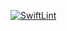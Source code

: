 [![SwiftLint](https://github.com/ICS4U-Programming-Sarah/Unit1-04-Swift-DiceGame/workflows/SwiftLint/badge.svg)](https://github.com/ICS4U-Programming-Sarah/Unit1-04-Swift-DiceGame/actions)
